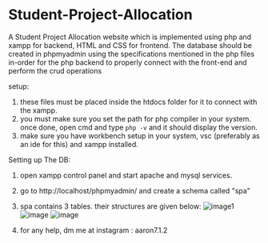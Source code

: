 # Student-Project-Allocation
A Student Project Allocation website which is implemented using php and xampp for backend, HTML and CSS for frontend.
The database should be created in phpmyadmin using the specifications mentioned in the php files in-order for the php backend to properly connect with the front-end and perform the crud operations

setup:
1. these files must be placed inside the htdocs folder for it to connect with the xampp.
2. you must make sure you set the path for php compiler in your system. once done, open cmd and type `php -v` and it should display the version.
3. make sure you have workbench setup in your system, vsc (preferably as an ide for this) and xampp installed.

Setting up The DB:
1. open xampp control panel and start apache and mysql services. 
2. go to http://localhost/phpmyadmin/ and create a schema called "spa"
3. spa contains 3 tables. their structures are given below:
![image1](https://user-images.githubusercontent.com/73333888/213902488-11af46d9-b7c4-427d-abda-b32ca53d790a.png)
![image](https://user-images.githubusercontent.com/73333888/213902506-ce6521ab-cb2f-49b0-b9e7-cc3d667e1fad.png)
![image](https://user-images.githubusercontent.com/73333888/213902515-c7d42cb1-2553-4ad7-aea5-44c0b2557270.png)

4. for any help, dm me at instagram : aaron7.1.2
